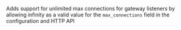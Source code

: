 Adds support for unlimited max connections for gateway listeners by allowing
infinity as a valid value for the `max_connections` field in the configuration
and HTTP API
